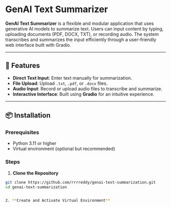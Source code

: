 # GenAI Text Summarizer

**GenAI Text Summarizer** is a flexible and modular application that uses generative AI models to summarize text. Users can input content by typing, uploading documents (PDF, DOCX, TXT), or recording audio. The system transcribes and summarizes the input efficiently through a user-friendly web interface built with Gradio.

---

## 🚀 Features

- **Direct Text Input**: Enter text manually for summarization.
- **File Upload**: Upload `.txt`, `.pdf`, or `.docx` files.
- **Audio Input**: Record or upload audio files to transcribe and summarize.
- **Interactive Interface**: Built using **Gradio** for an intuitive experience.

---

## 📦 Installation

### Prerequisites

- Python 3.11 or higher
- Virtual environment (optional but recommended)

### Steps

1. **Clone the Repository**

```bash
git clone https://github.com/rrrreddy/genai-text-summarization.git
cd genai-text-summarization


2. **Create and Activate Virtual Environment**
